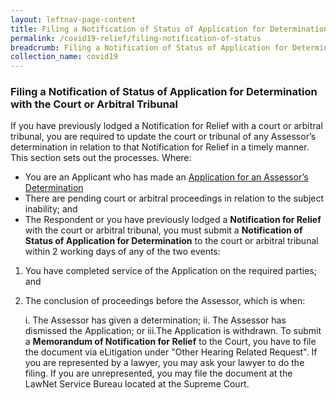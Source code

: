 ```yaml
---
layout: leftnav-page-content
title: Filing a Notification of Status of Application for Determination with the Court or Arbitral Tribunal 
permalink: /covid19-relief/filing-notification-of-status
breadcrumb: Filing a Notification of Status of Application for Determination with the Court or Arbitral Tribunal 
collection_name: covid19
---
```

### Filing a Notification of Status of Application for Determination with the Court or Arbitral Tribunal  ### 

If you have previously lodged a Notification for Relief with a court or arbitral tribunal, you are required to update the court or tribunal of any Assessor’s determination in relation to that Notification for Relief in a timely manner.  This section sets out the processes.
Where: 
* You are an Applicant who has made an [Application for an Assessor’s Determination](/covid19-relief/application-for-assessor)
* There are pending court or arbitral proceedings in relation to the subject inability; and
* The Respondent or you have previously lodged a <b>Notification for Relief</b> with the court or arbitral tribunal, 
you must submit a <b>Notification of Status of Application for Determination</b> to the court or arbitral tribunal within 2 working days of any of the two events: 

1. You have completed service of the Application on the required parties; and
2. The conclusion of proceedings before the Assessor, which is when: 

	i. The Assessor has given a determination;
	ii. The Assessor has dismissed the Application; or
	iii.The Application is withdrawn. 
To submit a <b>Memorandum of Notification for Relief</b> to the Court, you have to file the document via eLitigation under "Other Hearing Related Request". If you are represented by a lawyer, you may ask your lawyer to do the filing. If you are unrepresented, you may file the document at the LawNet Service Bureau located at the Supreme Court.
